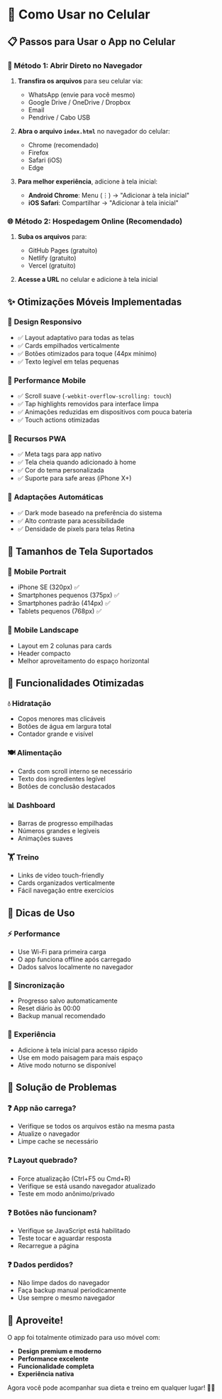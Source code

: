 # 📱 Como Usar no Celular

## 📋 Passos para Usar o App no Celular

### 📂 Método 1: Abrir Direto no Navegador

1. **Transfira os arquivos** para seu celular via:
   - WhatsApp (envie para você mesmo)
   - Google Drive / OneDrive / Dropbox
   - Email
   - Pendrive / Cabo USB

2. **Abra o arquivo `index.html`** no navegador do celular:
   - Chrome (recomendado)
   - Firefox
   - Safari (iOS)
   - Edge

3. **Para melhor experiência**, adicione à tela inicial:
   - **Android Chrome**: Menu (⋮) → "Adicionar à tela inicial"
   - **iOS Safari**: Compartilhar → "Adicionar à tela inicial"

### 🌐 Método 2: Hospedagem Online (Recomendado)

1. **Suba os arquivos** para:
   - GitHub Pages (gratuito)
   - Netlify (gratuito)
   - Vercel (gratuito)

2. **Acesse a URL** no celular e adicione à tela inicial

## ✨ Otimizações Móveis Implementadas

### 🎨 **Design Responsivo**
- ✅ Layout adaptativo para todas as telas
- ✅ Cards empilhados verticalmente
- ✅ Botões otimizados para toque (44px mínimo)
- ✅ Texto legível em telas pequenas

### 🚀 **Performance Mobile**
- ✅ Scroll suave (`-webkit-overflow-scrolling: touch`)
- ✅ Tap highlights removidos para interface limpa
- ✅ Animações reduzidas em dispositivos com pouca bateria
- ✅ Touch actions otimizadas

### 📱 **Recursos PWA**
- ✅ Meta tags para app nativo
- ✅ Tela cheia quando adicionado à home
- ✅ Cor do tema personalizada
- ✅ Suporte para safe areas (iPhone X+)

### 🌙 **Adaptações Automáticas**
- ✅ Dark mode baseado na preferência do sistema
- ✅ Alto contraste para acessibilidade
- ✅ Densidade de pixels para telas Retina

## 📐 Tamanhos de Tela Suportados

### 📱 **Mobile Portrait**
- iPhone SE (320px) ✅
- Smartphones pequenos (375px) ✅
- Smartphones padrão (414px) ✅
- Tablets pequenos (768px) ✅

### 📱 **Mobile Landscape**
- Layout em 2 colunas para cards
- Header compacto
- Melhor aproveitamento do espaço horizontal

## 🎯 Funcionalidades Otimizadas

### 💧 **Hidratação**
- Copos menores mas clicáveis
- Botões de água em largura total
- Contador grande e visível

### 🍽️ **Alimentação**
- Cards com scroll interno se necessário
- Texto dos ingredientes legível
- Botões de conclusão destacados

### 📊 **Dashboard**
- Barras de progresso empilhadas
- Números grandes e legíveis
- Animações suaves

### 🏋️ **Treino**
- Links de vídeo touch-friendly
- Cards organizados verticalmente
- Fácil navegação entre exercícios

## 🔧 Dicas de Uso

### ⚡ **Performance**
- Use Wi-Fi para primeira carga
- O app funciona offline após carregado
- Dados salvos localmente no navegador

### 🔄 **Sincronização**
- Progresso salvo automaticamente
- Reset diário às 00:00
- Backup manual recomendado

### 🎪 **Experiência**
- Adicione à tela inicial para acesso rápido
- Use em modo paisagem para mais espaço
- Ative modo noturno se disponível

## 🚨 Solução de Problemas

### ❓ **App não carrega?**
- Verifique se todos os arquivos estão na mesma pasta
- Atualize o navegador
- Limpe cache se necessário

### ❓ **Layout quebrado?**
- Force atualização (Ctrl+F5 ou Cmd+R)
- Verifique se está usando navegador atualizado
- Teste em modo anônimo/privado

### ❓ **Botões não funcionam?**
- Verifique se JavaScript está habilitado
- Teste tocar e aguardar resposta
- Recarregue a página

### ❓ **Dados perdidos?**
- Não limpe dados do navegador
- Faça backup manual periodicamente
- Use sempre o mesmo navegador

## 🎉 Aproveite!

O app foi totalmente otimizado para uso móvel com:
- **Design premium e moderno**
- **Performance excelente**
- **Funcionalidade completa**
- **Experiência nativa**

Agora você pode acompanhar sua dieta e treino em qualquer lugar! 💪✨ 